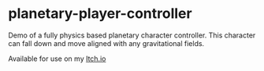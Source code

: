 # planetary-player-controller
Demo of a fully physics based planetary character controller. This character can fall down and move aligned with any gravitational fields.

Available for use on my [Itch.io](https://addmix.itch.io/physics-planet-player-controller)
